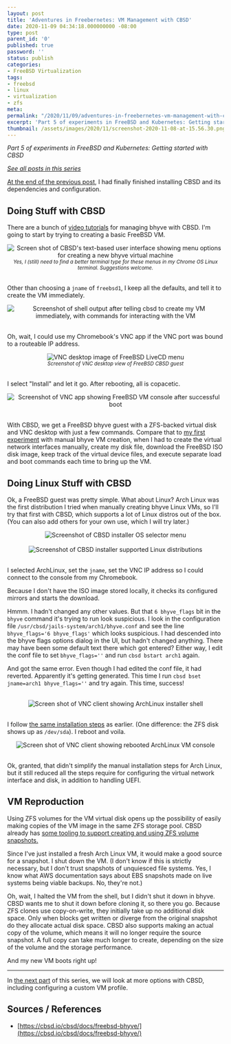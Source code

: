 ```yaml
---
layout: post
title: 'Adventures in Freebernetes: VM Management with CBSD'
date: 2020-11-09 04:34:18.000000000 -08:00
type: post
parent_id: '0'
published: true
password: ''
status: publish
categories:
- FreeBSD Virtualization
tags:
- freebsd
- linux
- virtualization
- zfs
meta:
permalink: "/2020/11/09/adventures-in-freebernetes-vm-management-with-cbsd/"
excerpt: 'Part 5 of experiments in FreeBSD and Kubernetes: Getting started with CBSD'
thumbnail: /assets/images/2020/11/screenshot-2020-11-08-at-15.56.30.png
---
```


_Part 5 of experiments in FreeBSD and Kubernetes: Getting started with CBSD_

[_See all posts in this series_](/freebsd-virtualization-series/)

[At the end of the previous post](/2020/11/05/adventures-in-freebernetes-more-linux-bhyve-iour-plus-cbsd/), I had finally finished installing CBSD and its dependencies and configuration.

## Doing Stuff with CBSD

There are a bunch of [video tutorials](https://cbsd.io/cbsd/tutorials/tutorials-with-bhyve/) for managing bhyve with CBSD. I'm going to start by trying to creating a basic FreeBSD VM.

<div align="center">
<img
src="/assets/images/2020/11/screenshot-2020-11-05-at-08.55.48-01.jpeg"
alt="Screen shot of CBSD's text-based user interface showing menu options for creating a new bhyve virtual machine">
<br>
<i><small>
Yes, I (still) need to find a better terminal type for these menus in my Chrome OS Linux terminal. Suggestions welcome.
</small></i>
</div>
<br>

Other than choosing a `jname` of `freebsd1`, I keep all the defaults, and tell it to create the VM immediately.

<div align="center">
<img
src="/assets/images/2020/11/screenshot-2020-11-06-at-15.16.42-01.jpeg"
alt="Screenshot of shell output after telling cbsd to create my VM immediately, with commands for interacting with the VM">
</div>
<br>


<script src="https://gist.github.com/kbruner/9fd30a4162853d3f76462bd654948b78.js"></script>

Oh, wait, I could use my Chromebook's VNC app if the VNC port was bound to a routeable IP address.

<script src="https://gist.github.com/kbruner/d1f30737e228d7afe04440f114f8c586.js"></script>

<div align="center">
<img
src="/assets/images/2020/11/screenshot-2020-11-07-at-22.41.36.png"
alt="VNC desktop image of FreeBSD LiveCD menu">
<br>
<i><small>
Screenshot of VNC desktop view of FreeBSD CBSD guest
</small></i>
</div>
<br>


I select "Install" and let it go. After rebooting, all is copacetic.

<div align="center">
<img
src="/assets/images/2020/11/screenshot-2020-11-07-at-23.21.27.png"
alt="Screenshot of VNC app showing FreeBSD VM console after successful boot">
</div>
<br>


With CBSD, we get a FreeBSD bhyve guest with a ZFS-backed virtual disk and VNC desktop with just a few commands. Compare that to [my first experiment](/2020/10/29/adventures-in-freebernetes-bhyve-my-guest/) with manual bhyve VM creation, when I had to create the virtual network interfaces manually, create my disk file, download the FreeBSD ISO disk image, keep track of the virtual device files, and execute separate load and boot commands each time to bring up the VM.

## Doing Linux Stuff with CBSD

Ok, a FreeBSD guest was pretty simple. What about Linux? Arch Linux was the first distribution I tried when manually creating bhyve Linux VMs, so I'll try that first with CBSD, which supports a lot of Linux distros out of the box. (You can also add others for your own use, which I will try later.)

<div align="center">
<img
src="/assets/images/2020/11/screenshot-2020-11-07-at-23.29.21-01.jpeg"
alt="Screenshot of CBSD installer OS selector menu">
</div>
<br>


<div align="center">
<img
src="/assets/images/2020/11/screenshot-2020-11-07-at-23.29.55-01.jpeg"
alt="Screenshot of CBSD installer supported Linux distributions">
</div>
<br>


I selected ArchLinux, set the `jname`, set the VNC IP address so I could connect to the console from my Chromebook.

<script src="https://gist.github.com/kbruner/c6c0fdb1d50178f96814f87cf6c5146e.js"></script>

Because I don't have the ISO image stored locally, it checks its configured mirrors and starts the download.

<script src="https://gist.github.com/kbruner/10c0e4045553340238a7eb9797975ff6.js"></script>

Hmmm. I hadn't changed any other values. But that `6 bhyve_flags` bit in the `bhyve` command it's trying to run look suspicious. I look in the configuration file `/usr/cbsd/jails-system/arch1/bhyve.conf` and see the line `bhyve_flags='6 bhyve_flags'` which looks suspicious. I had descended into the bhyve flags options dialog in the UI, but hadn't changed anything. There may have been some default text there which got entered? Either way, I edit the conf file to set `bhyve_flags=''` and run `cbsd bstart arch1` again.

And got the same error. Even though I had edited the conf file, it had reverted. Apparently it's getting generated. This time I run `cbsd bset jname=arch1 bhyve_flags=''` and try again. This time, success!

<script src="https://gist.github.com/kbruner/9d9a47f39604eaa9f5eb10ddd503e372.js"></script>

<div align="center">
<img
src=""
alt="">
</div>
<br>

<div align="center">
<img
src="/assets/images/2020/11/screenshot-2020-11-08-at-14.47.12.png"
alt="Screen shot of VNC client showing ArchLinux installer shell">
</div>
<br>


I follow [the same installation steps](/2020/10/31/adventures-in-freebernetes-will-linux-bhyve/) as earlier. (One difference: the ZFS disk shows up as `/dev/sda`). I reboot and voila.

<div align="center">
<img
src="/assets/images/2020/11/screenshot-2020-11-08-at-15.56.30.png"
alt="Screen shot of VNC client showing rebooted ArchLinux VM console">
</div>
<br>


Ok, granted, that didn't simplify the manual installation steps for Arch Linux, but it still reduced all the steps require for configuring the virtual network interface and disk, in addition to handling UEFI.

## VM Reproduction

Using ZFS volumes for the VM virtual disk opens up the possibility of easily making copies of the VM image in the same ZFS storage pool. CBSD already has [some tooling to support creating and using ZFS volume snapshots.](https://cbsd.io/cbsd/tutorials/Cloning-a-Virtual-Machine/)

Since I've just installed a fresh Arch Linux VM, it would make a good source for a snapshot. I shut down the VM. (I don't know if this is strictly necessary, but I don't trust snapshots of unquiesced file systems. Yes, I know what AWS documentation says about EBS snapshots made on live systems being viable backups. No, they're not.)

<script src="https://gist.github.com/kbruner/a8491bf89ae0807035113eef85173c30.js"></script>

Oh, wait, I halted the VM from the shell, but I didn't shut it down in bhyve. CBSD wants me to shut it down before cloning it, so there you go. Because ZFS clones use copy-on-write, they initially take up no additional disk space. Only when blocks get written or diverge from the original snapshot do they allocate actual disk space. CBSD also supports making an actual copy of the volume, which means it will no longer require the source snapshot. A full copy can take much longer to create, depending on the size of the volume and the storage performance.

<script src="https://gist.github.com/kbruner/9b6c141caad21b7d76d042b97ba5d713.js"></script>

And my new VM boots right up!

* * *

In [the next part](/2020/11/13/adventures-in-freebernetes-a-bridge-not-far-enough/) of this series, we will look at more options with CBSD, including configuring a custom VM profile.

## Sources / References

* [https://cbsd.io/cbsd/docs/freebsd-bhyve/](https://cbsd.io/cbsd/docs/freebsd-bhyve/)

